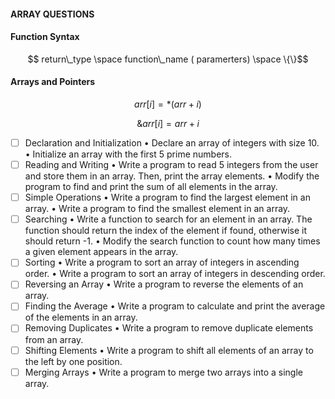 #### ARRAY QUESTIONS

#### Function Syntax
$$ return\_type \space function\_name ( paramerters) \space \{\}$$

#### Arrays and Pointers
$$ arr[i]  = *(arr + i)$$

$$ \&arr[i] = arr + i $$

- [ ]  Declaration and Initialization
•	Declare an array of integers with size 10.
•	Initialize an array with the first 5 prime numbers.
- [ ]  Reading and Writing
•	Write a program to read 5 integers from the user and store them in an array. Then, print the array elements.
•	Modify the program to find and print the sum of all elements in the array.
- [ ]  Simple Operations
•	Write a program to find the largest element in an array.
•	Write a program to find the smallest element in an array.
- [ ]  Searching
•	Write a function to search for an element in an array. The function should return the index of the element if found, otherwise it should return -1.
•	Modify the search function to count how many times a given element appears in the array.
- [ ]  Sorting
•	Write a program to sort an array of integers in ascending order.
•	Write a program to sort an array of integers in descending order.
- [ ]  Reversing an Array
•	Write a program to reverse the elements of an array.
- [ ]  Finding the Average
•	Write a program to calculate and print the average of the elements in an array.
- [ ]  Removing Duplicates
•	Write a program to remove duplicate elements from an array.
- [ ]  Shifting Elements
•	Write a program to shift all elements of an array to the left by one position.
- [ ]  Merging Arrays
•	Write a program to merge two arrays into a single array.
